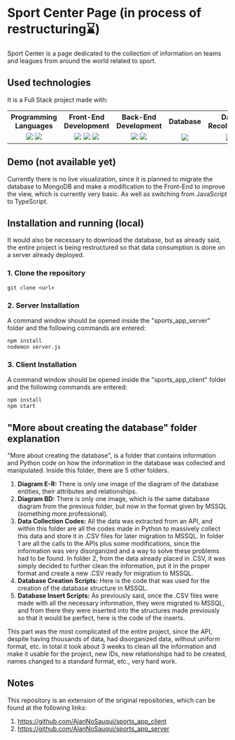 <h1><b>Sport Center Page (in process of restructuring⌛)</b></h1>

Sport Center is a page dedicated to the collection of information on teams and leagues from around the world related to sport.

<h2><b>Used technologies</b></h2>

It is a Full Stack project made with:

<table>
    <tr>
        <th align="center" width="20%">
            Programming Languages
        </th>
        <th align="center" width="20%">
            Front-End Development
        </th>
        <th align="center" width="20%">
            Back-End Development
        </th>
        <th align="center" width="20%">
            Database
        </th>
        <th align="center" width="20%">
            Data Recollection
        </th>
    </tr>
    <tr>
        <td align="center" width="20%">
            <img src="https://img.shields.io/badge/javascript-323330.svg?style=for-the-badge&logo=javascript&logoColor=F7DF1E">
            <img src="https://img.shields.io/badge/python-blue.svg?style=for-the-badge&logo=python&logoColor=white">
        </td>
        <td align="center" width="20%">
            <img src="https://img.shields.io/badge/react.js-20232A.svg?style=for-the-badge&logo=react&logoColor=61DAFB">
            <img src="https://img.shields.io/badge/html5-E34F26.svg?style=for-the-badge&logo=html5&logoColor=white">
            <img src="https://img.shields.io/badge/css3-1572B6.svg?style=for-the-badge&logo=css3&logoColor=white">
        </td>
        <td align="center" width="20%">
            <img src="https://img.shields.io/badge/node.js-339933.svg?style=for-the-badge&logo=nodedotjs&logoColor=white">
            <img src="https://img.shields.io/badge/express-303030.svg?style=for-the-badge&logo=express&logoColor=white">
        </td>
        <td align="center" width="20%">
            <img src="https://img.shields.io/badge/mssql-white.svg?style=for-the-badge&logo=microsoftsqlserver&logoColor=red">
        </td>
        <td align="center" width="20%">
            <img src="https://img.shields.io/badge/python-blue.svg?style=for-the-badge&logo=python&logoColor=white">
        </td>
    </tr>
</table>

<h2><b>Demo (not available yet)</b></h2>

Currently there is no live visualization, since it is planned to migrate the database to MongoDB and make a modification to the Front-End to improve the view, which is currently very basic. As well as switching from JavaScript to TypeScript.

<h2><b>Installation and running (local)</b></h2>

It would also be necessary to download the database, but as already said, the entire project is being restructured so that data consumption is done on a server already deployed.

### 1. Clone the repository
```
git clone <url>
```

### 2. Server Installation
A command window should be opened inside the "sports_app_server" folder and the following commands are entered:
```
npm install
nodemon server.js
```

### 3. Client Installation
A command window should be opened inside the "sports_app_client" folder and the following commands are entered:
```
npm install
npm start
```

<h2><b>"More about creating the database" folder explanation</b></h2>

"More about creating the database", is a folder that contains information and Python code on how the information in the database was collected and manipulated. Inside this folder, there are 5 other folders.

<ol>
    <li>
        <b>Diagram E-R:</b> There is only one image of the diagram of the database entities, their attributes and relationships.
    </li>
    <li>
        <b>Diagram BD:</b> There is only one image, which is the same database diagram from the previous folder, but now in the format given by MSSQL (something more professional).
    </li>
    <li>
        <b>Data Collection Codes:</b> All the data was extracted from an API, and within this folder are all the codes made in Python to massively collect this data and store it in .CSV files for later migration to MSSQL.
        In folder 1 are all the calls to the APIs plus some modifications, since the information was very disorganized and a way to solve these problems had to be found.
        In folder 2, from the data already placed in .CSV, it was simply decided to further clean the information, put it in the proper format and create a new .CSV ready for migration to MSSQL.
    </li>
    <li>
        <b>Database Creation Scripts:</b> Here is the code that was used for the creation of the database structure in MSSQL.
    </li>
    <li>
        <b>Database Insert Scripts:</b> As previously said, once the .CSV files were made with all the necessary information, they were migrated to MSSQL, and from there they were inserted into the structures made previously so that it would be perfect, here is the code of the inserts.
    </li>
</ol>

This part was the most complicated of the entire project, since the API, despite having thousands of data, had disorganized data, without uniform format, etc. In total it took about 3 weeks to clean all the information and make it usable for the project, new IDs, new relationships had to be created, names changed to a standard format, etc., very hard work.


<h2><b>Notes</b></h2>

This repository is an extension of the original repositories, which can be found at the following links:
1. https://github.com/AlanNoSauqui/sports_app_client
1. https://github.com/AlanNoSauqui/sports_app_server

